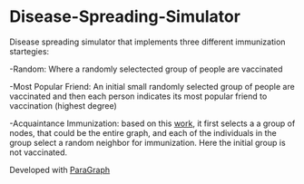 # Disease-Spreading-Simulator

Disease spreading simulator that implements three different immunization startegies:

-Random: Where a randomly selectected group of people are vaccinated

-Most Popular Friend: An initial small randomly selected group of people are vaccinated and then each person indicates its most popular friend to vaccination (highest degree)

-Acquaintance Immunization: based on this [work](https://arxiv.org/abs/cond-mat/0207387), it first selects a a group of nodes, that could be the entire graph, and each of the individuals in the group select a random neighbor for immunization. Here the initial group is not vaccinated. 

Developed with [ParaGraph](https://github.com/PedroJoaquim/ParaGraph)

